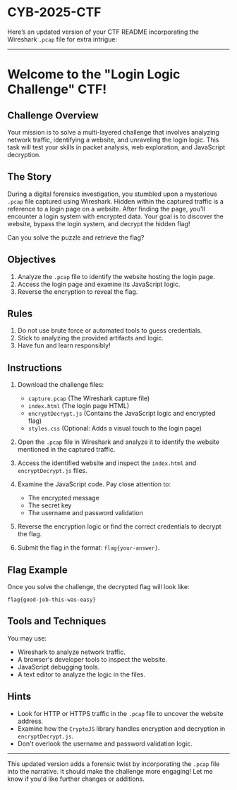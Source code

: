 # CYB-2025-CTF
Here’s an updated version of your CTF README incorporating the Wireshark `.pcap` file for extra intrigue:

---

# Welcome to the "Login Logic Challenge" CTF!

## Challenge Overview
Your mission is to solve a multi-layered challenge that involves analyzing network traffic, identifying a website, and unraveling the login logic. This task will test your skills in packet analysis, web exploration, and JavaScript decryption.

## The Story
During a digital forensics investigation, you stumbled upon a mysterious `.pcap` file captured using Wireshark. Hidden within the captured traffic is a reference to a login page on a website. After finding the page, you'll encounter a login system with encrypted data. Your goal is to discover the website, bypass the login system, and decrypt the hidden flag!

Can you solve the puzzle and retrieve the flag?

## Objectives
1. Analyze the `.pcap` file to identify the website hosting the login page.
2. Access the login page and examine its JavaScript logic.
3. Reverse the encryption to reveal the flag.

## Rules
1. Do not use brute force or automated tools to guess credentials.
2. Stick to analyzing the provided artifacts and logic.
3. Have fun and learn responsibly!

## Instructions
1. Download the challenge files:
    - `capture.pcap` (The Wireshark capture file)
    - `index.html` (The login page HTML)
    - `encryptDecrypt.js` (Contains the JavaScript logic and encrypted flag)
    - `styles.css` (Optional: Adds a visual touch to the login page)

2. Open the `.pcap` file in Wireshark and analyze it to identify the website mentioned in the captured traffic.

3. Access the identified website and inspect the `index.html` and `encryptDecrypt.js` files.

4. Examine the JavaScript code. Pay close attention to:
    - The encrypted message
    - The secret key
    - The username and password validation

5. Reverse the encryption logic or find the correct credentials to decrypt the flag.

6. Submit the flag in the format: `flag{your-answer}`.

## Flag Example
Once you solve the challenge, the decrypted flag will look like:
```
flag{good-job-this-was-easy}
```

## Tools and Techniques
You may use:
- Wireshark to analyze network traffic.
- A browser's developer tools to inspect the website.
- JavaScript debugging tools.
- A text editor to analyze the logic in the files.

## Hints
- Look for HTTP or HTTPS traffic in the `.pcap` file to uncover the website address.
- Examine how the `CryptoJS` library handles encryption and decryption in `encryptDecrypt.js`.
- Don't overlook the username and password validation logic.

---

This updated version adds a forensic twist by incorporating the `.pcap` file into the narrative. It should make the challenge more engaging! Let me know if you'd like further changes or additions.
